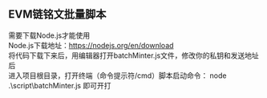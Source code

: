 ## EVM链铭文批量脚本

需要下载Node.js才能使用  
Node.js下载地址：https://nodejs.org/en/download  
将代码下载下来后，用编辑器打开batchMinter.js文件，修改你的私钥和发送地址后  
进入项目根目录，打开终端（命令提示符/cmd）脚本启动命令： node .\script\batchMinter.js 即可开打
